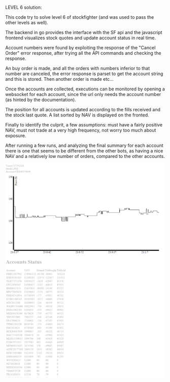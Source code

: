 LEVEL 6 solution:

This code try to solve level 6 of stockfighter (and was used to pass the other levels as well).

The backend in go provides the interface with the SF api and the javascript frontend visualizes stock quotes and update account status in real time.

Account numbers were found by exploiting the response of the "Cancel Order" error response, after trying all the API commands and checking the response.

An buy order is made, and all the orders with numbers inferior to that number are canceled, the error response is parset to get the account string and this is stored. 
Then another order is made etc...

Once the accounts are collected, executions can be monitored by opening a websocket for each account, since the url only needs the account number (as hinted by the documentation).

The position for all accounts is updated according to the fills received and the stock last quote. A list sorted by NAV is displayed on the fronted.

Finally to identify the culprit, a few assumptions: must have a fairly positive NAV, must not trade at a very high frequency, not worry too much about exposure. 

After running a few runs, and analyzing the final summary for each account there is one that seems to be different from the other bots, as having a nice NAV and a relatively low number of orders, compared to the other accounts.

![alt tag](https://raw.githubusercontent.com/vincenzoauteri/goWebServer/master/level6.PNG)
